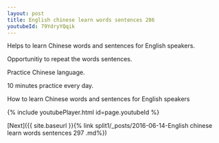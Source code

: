 ```yaml
---
layout: post
title: English chinese learn words sentences 286 
youtubeId: 79YdryYQqik
---
```

 
 
Helps to learn Chinese words and sentences for English speakers.

Opportunitiy to repeat the words sentences. 

Practice Chinese language. 
 
10 minutes practice every day. 
 
How to learn Chinese words and sentences for English speakers 
 
{% include youtubePlayer.html id=page.youtubeId %}
 
 
[Next]({{ site.baseurl }}{% link  split1/_posts/2016-06-14-English chinese learn words sentences 297 .md%})
 
